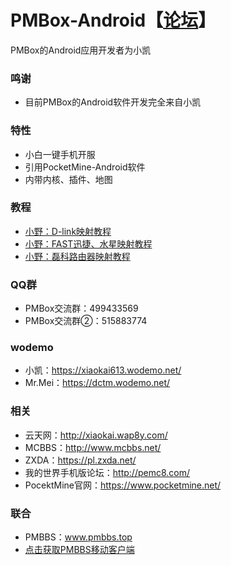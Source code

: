 # PMBox-Android【[论坛](https://github.com/PMBox/Forum)】
PMBox的Android应用开发者为小凯

### 鸣谢
* 目前PMBox的Android软件开发完全来自小凯

### 特性
* 小白一键手机开服
* 引用PocketMine-Android软件
* 内带内核、插件、地图

### 教程
* [小野：D-link映射教程](https://dctm.wodemo.net/down/20160528/399591/%E5%B0%8F%E9%87%8E%EF%BC%9AD-link%E6%98%A0%E5%B0%84%E6%95%99%E7%A8%8B.mp4)
* [小野：FAST迅捷、水星映射教程](https://dctm.wodemo.net/down/20160528/399592/%E5%B0%8F%E9%87%8E%EF%BC%9AFAST%E8%BF%85%E6%8D%B7%E3%80%81%E6%B0%B4%E6%98%9F%E6%98%A0%E5%B0%84%E6%95%99%E7%A8%8B.mp4)
* [小野：磊科路由器映射教程](https://dctm.wodemo.net/down/20160528/399593/%E5%B0%8F%E9%87%8E%EF%BC%9A%E7%A3%8A%E7%A7%91%E8%B7%AF%E7%94%B1%E5%99%A8%E6%98%A0%E5%B0%84%E6%95%99%E7%A8%8B.mp4)

### QQ群
* PMBox交流群：499433569
* PMBox交流群②：515883774

### wodemo
* 小凯：https://xiaokai613.wodemo.net/
* Mr.Mei：https://dctm.wodemo.net/

### 相关
* 云天网：http://xiaokai.wap8y.com/
* MCBBS：http://www.mcbbs.net/
* ZXDA：https://pl.zxda.net/
* 我的世界手机版论坛：http://pemc8.com/
* PocektMine官网：https://www.pocketmine.net/

### 联合
* PMBBS：www.pmbbs.top
* [点击获取PMBBS移动客户端](http://www.pgyer.com/app/install/a4409b11284de3ec16731ec90fac1958)
